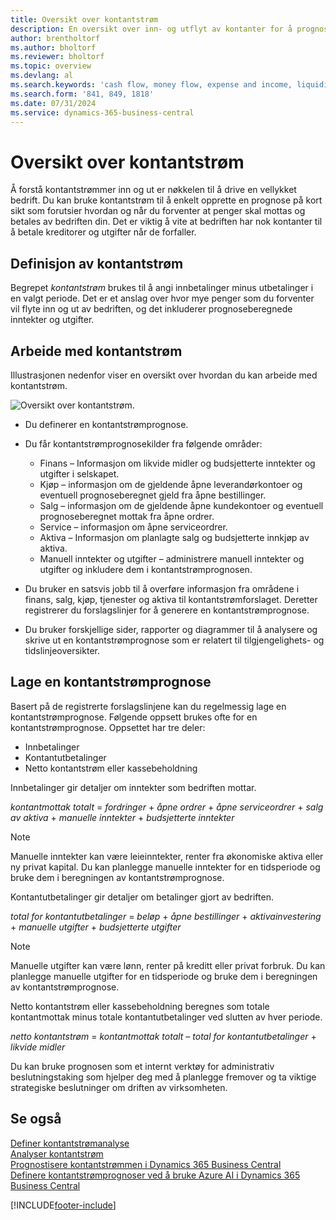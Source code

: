 ```yaml
---
title: Oversikt over kontantstrøm
description: En oversikt over inn- og utflyt av kontanter for å prognostisere penger som skal mottas og utbetales.
author: brentholtorf
ms.author: bholtorf
ms.reviewer: bholtorf
ms.topic: overview
ms.devlang: al
ms.search.keywords: 'cash flow, money flow, expense and income, liquidity, cash receipts minus cash payments'
ms.search.form: '841, 849, 1818'
ms.date: 07/31/2024
ms.service: dynamics-365-business-central
---
```


# <a name="cash-flow-overview"></a>Oversikt over kontantstrøm

Å forstå kontantstrømmer inn og ut er nøkkelen til å drive en vellykket bedrift. Du kan bruke kontantstrøm til å enkelt opprette en prognose på kort sikt som forutsier hvordan og når du forventer at penger skal mottas og betales av bedriften din. Det er viktig å vite at bedriften har nok kontanter til å betale kreditorer og utgifter når de forfaller.

## <a name="definition-of-cash-flow"></a>Definisjon av kontantstrøm

Begrepet *kontantstrøm* brukes til å angi innbetalinger minus utbetalinger i en valgt periode. Det er et anslag over hvor mye penger som du forventer vil flyte inn og ut av bedriften, og det inkluderer prognoseberegnede inntekter og utgifter.

## <a name="work-with-cash-flow"></a>Arbeide med kontantstrøm

Illustrasjonen nedenfor viser en oversikt over hvordan du kan arbeide med kontantstrøm.

![Oversikt over kontantstrøm.](media/finance_cash_flow_overview.png "Oversikt over kontantstrøm")

- Du definerer en kontantstrømprognose.  

- Du får kontantstrømprognosekilder fra følgende områder:  

  - Finans – Informasjon om likvide midler og budsjetterte inntekter og utgifter i selskapet.  
  - Kjøp – informasjon om de gjeldende åpne leverandørkontoer og eventuell prognoseberegnet gjeld fra åpne bestillinger.  
  - Salg – informasjon om de gjeldende åpne kundekontoer og eventuell prognoseberegnet mottak fra åpne ordrer.  
  - Service – informasjon om åpne serviceordrer.  
  - Aktiva – Informasjon om planlagte salg og budsjetterte innkjøp av aktiva.  
  - Manuell inntekter og utgifter – administrere manuell inntekter og utgifter og inkludere dem i kontantstrømprognosen.  
- Du bruker en satsvis jobb til å overføre informasjon fra områdene i finans, salg, kjøp, tjenester og aktiva til kontantstrømforslaget. Deretter registrerer du forslagslinjer for å generere en kontantstrømprognose.  
- Du bruker forskjellige sider, rapporter og diagrammer til å analysere og skrive ut en kontantstrømprognose som er relatert til tilgjengelighets- og tidslinjeoversikter.  

## <a name="making-a-cash-flow-forecast"></a>Lage en kontantstrømprognose

Basert på de registrerte forslagslinjene kan du regelmessig lage en kontantstrømprognose. Følgende oppsett brukes ofte for en kontantstrømprognose. Oppsettet har tre deler:

- Innbetalinger  
- Kontantutbetalinger  
- Netto kontantstrøm eller kassebeholdning  

Innbetalinger gir detaljer om inntekter som bedriften mottar.

*kontantmottak totalt* = *fordringer* + *åpne ordrer* + *åpne serviceordrer* + *salg av aktiva* + *manuelle inntekter* + *budsjetterte inntekter*

> [!NOTE]
> Manuelle inntekter kan være leieinntekter, renter fra økonomiske aktiva eller ny privat kapital. Du kan planlegge manuelle inntekter for en tidsperiode og bruke dem i beregningen av kontantstrømprognose.

Kontantutbetalinger gir detaljer om betalinger gjort av bedriften.

*total for kontantutbetalinger* = *beløp* + *åpne bestillinger* + *aktivainvestering* + *manuelle utgifter* + *budsjetterte utgifter*

> [!NOTE]
> Manuelle utgifter kan være lønn, renter på kreditt eller privat forbruk. Du kan planlegge manuelle utgifter for en tidsperiode og bruke dem i beregningen av kontantstrømprognose.

Netto kontantstrøm eller kassebeholdning beregnes som totale kontantmottak minus totale kontantutbetalinger ved slutten av hver periode.

*netto kontantstrøm* = *kontantmottak totalt* – *total for kontantutbetalinger* + *likvide midler*

Du kan bruke prognosen som et internt verktøy for administrativ beslutningstaking som hjelper deg med å planlegge fremover og ta viktige strategiske beslutninger om driften av virksomheten.

## <a name="see-also"></a>Se også

[Definer kontantstrømanalyse](finance-setup-cash-flow-analyses.md)  
[Analyser kontantstrøm](finance-analyze-cash-flow.md)  
[Prognostisere kontantstrømmen i Dynamics 365 Business Central](/training/modules/forecast-cash-flow-dynamics-365-business-central/index)  
[Definere kontantstrømprognoser ved å bruke Azure AI i Dynamics 365 Business Central](/training/modules/setup-cash-flow-forecasts/)  

[!INCLUDE[footer-include](includes/footer-banner.md)]
